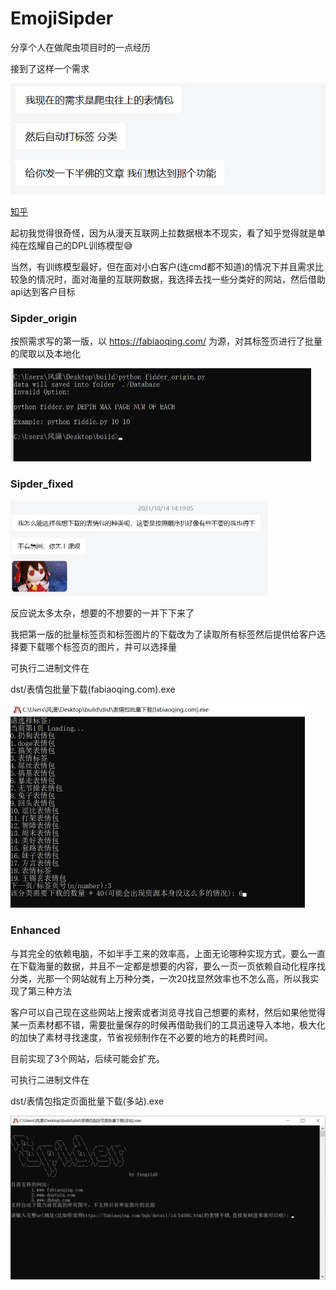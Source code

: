 # EmojiSipder

分享个人在做爬虫项目时的一点经历

接到了这样一个需求

![image-20211015001158778](img/image-20211015001158778.png)

[知乎](https://www.zhihu.com/question/384940007/answer/2143770367)

起初我觉得很奇怪，因为从漫天互联网上拉数据根本不现实，看了知乎觉得就是单纯在炫耀自己的DPL训练模型😅

当然，有训练模型最好，但在面对小白客户(连cmd都不知道)的情况下并且需求比较急的情况时，面对海量的互联网数据，我选择去找一些分类好的网站，然后借助api达到客户目标

### Sipder_origin

按照需求写的第一版，以 https://fabiaoqing.com/ 为源，对其标签页进行了批量的爬取以及本地化

<img src="img/image-20211015002433400.png" alt="image-20211015002433400" style="zoom:50%;" />

### Sipder_fixed

<img src="img/image-20211015002653904.png" alt="image-20211015002653904" style="zoom:50%;" />

反应说太多太杂，想要的不想要的一并下下来了

我把第一版的批量标签页和标签图片的下载改为了读取所有标签然后提供给客户选择要下载哪个标签页的图片，并可以选择量

可执行二进制文件在

dst/表情包批量下载(fabiaoqing.com).exe

<img src="img/image-20211015003140279.png" alt="image-20211015003140279" style="zoom:50%;" />

### Enhanced

与其完全的依赖电脑，不如半手工来的效率高，上面无论哪种实现方式，要么一直在下载海量的数据，并且不一定都是想要的内容，要么一页一页依赖自动化程序找分类，光那一个网站就有上万种分类，一次20找显然效率也不怎么高，所以我实现了第三种方法

客户可以自己现在这些网站上搜索或者浏览寻找自己想要的素材，然后如果他觉得某一页素材都不错，需要批量保存的时候再借助我们的工具迅速导入本地，极大化的加快了素材寻找速度，节省视频制作在不必要的地方的耗费时间。

目前实现了3个网站，后续可能会扩充。

可执行二进制文件在

dst/表情包指定页面批量下载(多站).exe

<img src="img/image-20211015003451626.png" alt="image-20211015003451626" style="zoom:50%;" />

